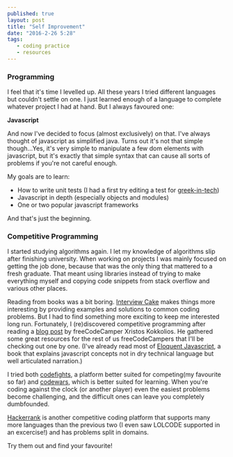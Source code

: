 ```yaml
---
published: true
layout: post
title: "Self Improvement"
date: "2016-2-26 5:28"
tags: 
   - coding practice
   - resources   
---
```





### Programming
I feel that it's time I levelled up. All these years I tried different languages but couldn't settle on one. I just learned enough of a language to complete whatever project I had at hand. But I always favoured one:   

**Javascript**  

And now I've decided to focus (almost exclusively) on that. I've always thought of javascript as simplified java. Turns out it's not that simple though...Yes, it's very simple to manipulate a few dom elements with javascript, but it's exactly that simple syntax that can cause all sorts of problems if  you're not careful enough.  

My goals are to learn:  
* How to write unit tests (I had a first try editing a test for [greek-in-tech](https://github.com/tsevdos/greek-in-tech))
* Javascript in depth (especially objects and modules)
* One or two popular javascript frameworks

And that's just the beginning. 

### Competitive Programming
I started studying algorithms again. I let my knowledge of algorithms slip after finishing university. When working on projects I was mainly focused on getting the job done, because that was the only thing that mattered to a fresh graduate. That meant using libraries instead of trying to make everything myself and copying code snippets from stack overflow and various other places.  

Reading from books was a bit boring. [Interview Cake](https://www.interviewcake.com/) makes things more interesting by providing examples and solutions to common coding problems. But I had to find something more exciting to keep me interested long run. Fortunately, I (re)discovered competitive programming after reading a [blog post](http://railswalker.com/extra-resources-for-free-code-camp/) by freeCodeCamper Xristos Kokkolios. He gathered some great resources for the rest of us freeCodeCampers that I'll be checking out one by one. (I've already read most of [Eloquent Javascript](http://eloquentjavascript.net/), a book that explains javascript concepts not in dry technical language but well articulated narration.)   

I tried both [codefights](https://codefights.com), a platform better suited for competing(my favourite so far) and [codewars](http://www.codewars.com/), which is better suited for learning. When you're coding against the clock (or another player) even the easiest problems become challenging, and the difficult ones can leave you completely dumbfounded. 

[Hackerrank](https://www.hackerrank.com) is another competitive coding platform that supports many more languages than the previous two (I even saw LOLCODE supported in an excercise!) and has problems split in domains.  

 Try them out and find your favourite!

